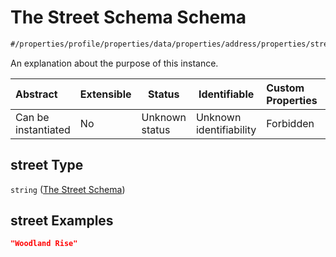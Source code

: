 # The Street Schema Schema

```txt
#/properties/profile/properties/data/properties/address/properties/street#/properties/profile/properties/data/properties/address/properties/street
```

An explanation about the purpose of this instance.


| Abstract            | Extensible | Status         | Identifiable            | Custom Properties | Additional Properties | Access Restrictions | Defined In                                                                                       |
| :------------------ | ---------- | -------------- | ----------------------- | :---------------- | --------------------- | ------------------- | ------------------------------------------------------------------------------------------------ |
| Can be instantiated | No         | Unknown status | Unknown identifiability | Forbidden         | Allowed               | none                | [policy_transaction.schema.json\*](../out/policy_transaction.schema.json "open original schema") |

## street Type

`string` ([The Street Schema](policy_transaction-properties-the-profile-schema-properties-the-data-schema-properties-the-address-schema-properties-the-street-schema.md))

## street Examples

```json
"Woodland Rise"
```
